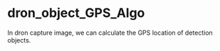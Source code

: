 # dron_object_GPS_Algo
In dron capture image, we can calculate the GPS location of detection objects.
